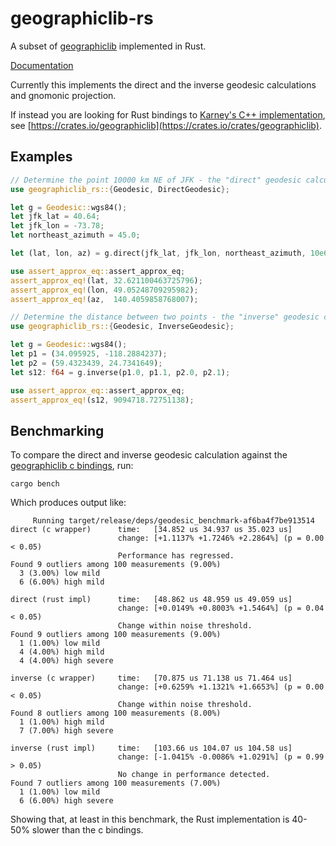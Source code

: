 # geographiclib-rs

A subset of [geographiclib](https://geographiclib.sourceforge.io/) implemented in Rust.

[Documentation](https://docs.rs/geographiclib-rs)

Currently this implements the direct and the inverse geodesic calculations and gnomonic projection.

If instead you are looking for Rust bindings to [Karney's C++ implementation](https://sourceforge.net/projects/geographiclib/), see [https://crates.io/geographiclib](https://crates.io/crates/geographiclib).

## Examples

```rust
// Determine the point 10000 km NE of JFK - the "direct" geodesic calculation.
use geographiclib_rs::{Geodesic, DirectGeodesic};

let g = Geodesic::wgs84();
let jfk_lat = 40.64;
let jfk_lon = -73.78;
let northeast_azimuth = 45.0;

let (lat, lon, az) = g.direct(jfk_lat, jfk_lon, northeast_azimuth, 10e6);

use assert_approx_eq::assert_approx_eq;
assert_approx_eq!(lat, 32.621100463725796);
assert_approx_eq!(lon, 49.05248709295982);
assert_approx_eq!(az,  140.4059858768007);
```

```rust
// Determine the distance between two points - the "inverse" geodesic calculation.
use geographiclib_rs::{Geodesic, InverseGeodesic};

let g = Geodesic::wgs84();
let p1 = (34.095925, -118.2884237);
let p2 = (59.4323439, 24.7341649);
let s12: f64 = g.inverse(p1.0, p1.1, p2.0, p2.1);

use assert_approx_eq::assert_approx_eq;
assert_approx_eq!(s12, 9094718.72751138);
``` 

## Benchmarking

To compare the direct and inverse geodesic calculation against the [geographiclib c bindings](https://github.com/savage13/geographiclib), run:

```shell
cargo bench
```

Which produces output like:

```text
     Running target/release/deps/geodesic_benchmark-af6ba4f7be913514
direct (c wrapper)      time:   [34.852 us 34.937 us 35.023 us]                                
                        change: [+1.1137% +1.7246% +2.2864%] (p = 0.00 < 0.05)
                        Performance has regressed.
Found 9 outliers among 100 measurements (9.00%)
  3 (3.00%) low mild
  6 (6.00%) high mild

direct (rust impl)      time:   [48.862 us 48.959 us 49.059 us]                                
                        change: [+0.0149% +0.8003% +1.5464%] (p = 0.04 < 0.05)
                        Change within noise threshold.
Found 9 outliers among 100 measurements (9.00%)
  1 (1.00%) low mild
  4 (4.00%) high mild
  4 (4.00%) high severe

inverse (c wrapper)     time:   [70.875 us 71.138 us 71.464 us]                                
                        change: [+0.6259% +1.1321% +1.6653%] (p = 0.00 < 0.05)
                        Change within noise threshold.
Found 8 outliers among 100 measurements (8.00%)
  1 (1.00%) high mild
  7 (7.00%) high severe

inverse (rust impl)     time:   [103.66 us 104.07 us 104.58 us]                                
                        change: [-1.0415% -0.0086% +1.0291%] (p = 0.99 > 0.05)
                        No change in performance detected.
Found 7 outliers among 100 measurements (7.00%)
  1 (1.00%) low mild
  6 (6.00%) high severe
```

Showing that, at least in this benchmark, the Rust implementation is 40-50% slower than the c bindings.
